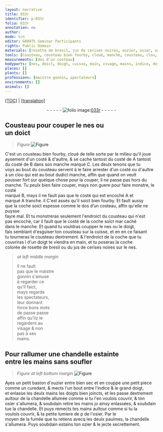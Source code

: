 ```yaml
---
layout: narrative
title: 033r
identifier: p-033r
folio: 033r
annotation: no
author:
mode: tcn
editor: GR8975 Seminar Participants
rights: Public Domain
materials: [rosette de bresil, jus de cerises noires, ouzier, osier, ozier]
tools: [Cousteau, cousteau bien fourby, cloué, manche, cousteau, clou, costeau, baston]
measurements: [dos d’un costeau]
bodyparts: [nes, doict, doigt, cuisse, main, visage, mains, indice, doigts, paulmes]
places: []
plants: []
professions: [maistre gonnin, spectateurs]
environments: []
animals: []
---
```


 <p><a href="{{ site.baseurl }}/normalized/">[TOC]</a> | <a href="{{ site.baseurl }}/texts/p-033r_tl/" target="_blank">[translation]</a></p><div class="folio" align="center">- - - - - <a href="http://gallica.bnf.fr/ark:/12148/btv1b10500001g/f71.image" target="_blank"><img src="https://cu-mkp.github.io/2017-workshop-edition/assets/photo-icon.png" alt="folio image: " style="display:inline-block; margin-bottom:-3px;"/>033r</a> - - - - - </div>  
  

## <span class="tl">Cousteau</span> pour couper le <span class="bp">nes</span> ou<br/> un <span class="bp">doict</span>

 
> *Figure*
> <a href="https://drive.google.com/open?id=0B9-oNrvWdlO5RWlDQlc4cU5HN3M" target="_blank"><img src="https://cu-mkp.github.io/GR8975-edition/assets/photo-icon.png" alt="Figure" style="display:inline-block; margin-bottom:-3px;"/></a>
 
C'est un <span class="tl">cousteau bien fourby</span>, <span class="tl">cloué</span> de telle sorte par le milieu qu'il joue<br/> aysement d'un costé & d'aultre, & se cache tantost du costé de <span class="del"><span class="ill"></span></span> A tantost<br/> du costé de B dans son <span class="tl">manche</span> marqué C. Les deulx tenons que tu<br/> voys au bout du <span class="tl">cousteau</span> servent à le faire arrester d'un costé ou d'aultre<br/> à un <span class="tl">clou</span> qui est au bout dudict <span class="tl">manche</span>, affin que quand on veult<br/> pousser fort <span class="add">sur</span> quelque chose pour la couper, il ne passe pas hors du<br/> <span class="tl">manche</span>. Tu peulx bien faire couper, <span class="add">mays non guere</span> pour faire monstre, le costé<br/> marqué B, mays il ne fault pas que le costé qui est encoché <span class="del">A</span> et<br/> marqué A tranche. <span class="del">il</span> C'est assés qu'il soict bien fourby. Et fault aussy<br/> que la coche soict espesse co<span class="exp">mm</span>e le <span class="ms">dos d’un <span class="tl">costeau</span></span>, affin qu'elle ne puysse<br/> fayre mal. Et tu monstreras seulement l'endroict du <span class="tl">cousteau</span> qui n'est<br/> pas encoché, car il fault que le costé de la coche soict <span class="del">mar</span> caché<br/> dans le <span class="tl">manche</span>. Et quand tu vouldras coupper le <span class="bp">nes</span> ou le <span class="bp">doigt</span>,<br/> fais semblant d'esguiser ton <span class="tl">cousteau</span> sur la <span class="bp">cuisse</span>, et en <span class="del">en</span> ce faisant<br/> tu tourneras le <span class="tl">cousteau</span> dextrem<span class="exp">ent</span>. & l'endroict de la coche que tu<br/> couvriras <span class="del">l</span> d'un <span class="bp">doigt</span> te viendra en <span class="bp">main</span>, et tu poseras la coche<br/> colorée de <span class="m">rosette de bresil</span> ou du <span class="m">jus de cerises noires</span> sur le <span class="bp">nes</span>.
 
> *at left middle margin*
> 
> 
>   Il ne fault<br/> pas que le <span class="pro">m<span class="exp">aistr</span>e<br/> gonnin</span> s'amuse<br/> à regarder ce<br/> qu'il faict,<br/> mays regarde<br/> les <span class="pro">spectateurs</span>,<br/> leur donna<span class="exp">n</span>t<br/> force bons mots<br/> de passe passe<br/> affin qu'ilz le<br/> regardent au<br/> <span class="bp">visage</span> & non<br/> pas à ses<br/> <span class="bp">mains</span>.
 
 
  

## Pour rallumer une chandelle estainte<br/> entre les mains sans soufler

 
> *Figure*
> *at left bottom margin*
> <a href="" target="_blank"><img src="https://cu-mkp.github.io/GR8975-edition/assets/photo-icon.png" alt="Figure" style="display:inline-block; margin-bottom:-3px;"/></a>
 
Ayes un petit <span class="tl">baston</span> d'<span class="m">ouzier</span> <span class="del">entre</span> bien sec et en couppe une petit piece<br/> comme un curedant, & mects l'un bout entre l'<span class="bp">indice</span> & le grand <span class="bp">doigt</span>,<br/> et enlasse les deulx <span class="bp">mains</span> les <span class="bp">doigts</span> bien joincts, et les passe dextrement<br/> aultour de la chandelle allumée comme si tu l'en voulois couvrir, & ton<br/> <span class="m">osier</span> s'allumera, & soubdain retire les <span class="bp">mains</span> <span class="del">jo</span> ainsy enlassées, & soubdain<br/> tue la chandelle. Et puys remects tes <span class="bp">mains</span> aultour co<span class="exp">mm</span>e si tu la<br/> voulois couvrir, & ta petite <span class="del">lumiere de p</span> de l'<span class="m">osier</span>. Par le<br/> moyen de la fumée que tu retiens avecq les deulx <span class="bp">paulmes</span>, la cha<span class="exp">n</span>delle<br/> s'allumera. Puys soubdain estains ton <span class="m">ozier</span> & le jecte secrettem<span class="exp">ent</span>.
 
 